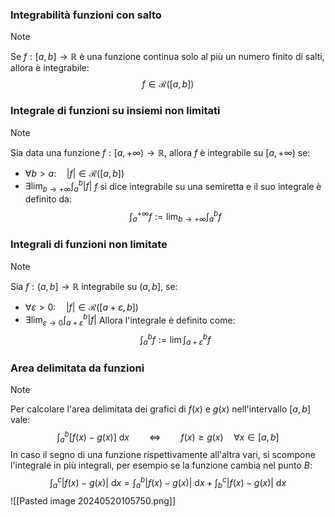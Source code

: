 ### Integrabilità funzioni con salto
>[!note]
>Se $f:[a,b]\to\mathbb{R}$ è una funzione continua solo al più un numero finito di salti, allora è integrabile: $$f\in\mathcal{R}([a,b])$$

### Integrale di funzioni su insiemi non limitati
>[!note]
>Sia data una funzione $f:[a,+\infty)\to\mathbb{R}$, allora $f$ è integrabile su $[a,+\infty)$ se:
>- $\forall b>a:\quad |f|\in\mathcal{R}([a,b])$
>- $\exists\lim_{b\to+\infty} \int^{b}_{a}|f|$
>$f$ si dice integrabile su una semiretta e il suo integrale è definito da: $$\int^{+\infty}_{a}f:=\lim_{b\to+\infty}\int^{b}_{a}f$$

### Integrali di funzioni non limitate
>[!note]
>Sia $f:(a,b]\to\mathbb{R}$ integrabile su $(a,b]$, se:
>- $\forall\varepsilon>0:\quad |f|\in\mathcal{R}([a+\varepsilon,b])$
>- $\exists\lim_{\varepsilon\to0}\int^{b}_{a+\varepsilon}|f|$
>Allora l'integrale è definito come: $$\int^{b}_{a}f:=\lim\int^{b}_{a+\varepsilon}f$$

### Area delimitata da funzioni
>[!note]
>Per calcolare l'area delimitata dei grafici di $f(x)$ e $g(x)$ nell'intervallo $[a,b]$ vale:
>$$\int^{b}_{a}[f(x)-g(x)]\text{ d}x\qquad\iff\qquad f(x)\geq g(x)\quad\forall x\in[a,b]$$
>In caso il segno di una funzione rispettivamente all'altra vari, si scompone l'integrale in più integrali, per esempio se la funzione cambia nel punto $B$: $$\int_{a}^{c}|f(x)-g(x)|\text{ d}x=\int_{a}^{b}|f(x)-g(x)|\text{ d}x+\int_{b}^{c}|f(x)-g(x)|\text{ d}x$$
>![[Pasted image 20240520105750.png]]






